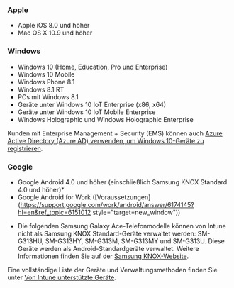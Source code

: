 

### <a name="apple"></a>Apple
  - Apple iOS 8.0 und höher
  - Mac OS X 10.9 und höher

### <a name="windows"></a>Windows
  - Windows 10 (Home, Education, Pro und Enterprise)
  - Windows 10 Mobile
  - Windows Phone 8.1
  - Windows 8.1 RT
  - PCs mit Windows 8.1
  - Geräte unter Windows 10 IoT Enterprise (x86, x64)
  - Geräte unter Windows 10 IoT Mobile Enterprise
  - Windows Holographic und Windows Holographic Enterprise

  Kunden mit Enterprise Management + Security (EMS) können auch [Azure Active Directory (Azure AD) verwenden, um Windows 10-Geräte zu registrieren](/intune-classic/deploy-use/set-up-windows-device-management-with-microsoft-intune#azure-active-directory-enrollment).

### <a name="google"></a>Google
- Google Android 4.0 und höher (einschließlich Samsung KNOX Standard 4.0 und höher)*
- Google Android for Work ([Voraussetzungen](https://support.google.com/work/android/answer/6174145?hl=en&ref_topic=6151012 style="target=new_window"))

* Die folgenden Samsung Galaxy Ace-Telefonmodelle können von Intune nicht als Samsung KNOX Standard-Geräte verwaltet werden: SM-G313HU, SM-G313HY, SM-G313M, SM-G313MY und SM-G313U. Diese Geräte werden als Android-Standardgeräte verwaltet. Weitere Informationen finden Sie auf der [Samsung KNOX-Website](https://www.samsungknox.com/en).

Eine vollständige Liste der Geräte und Verwaltungsmethoden finden Sie unter [Von Intune unterstützte Geräte](/intune/supported-devices-browsers#intune-supported-devices).
